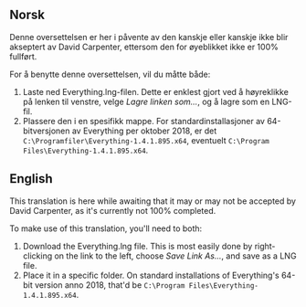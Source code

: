 ## Norsk

Denne oversettelsen er her i påvente av den kanskje eller kanskje ikke blir akseptert av David Carpenter, ettersom den for øyeblikket ikke er 100% fullført.

For å benytte denne oversettelsen, vil du måtte både:

1) Laste ned Everything.lng-filen. Dette er enklest gjort ved å høyreklikke på lenken til venstre, velge *Lagre linken som…*, og å lagre som en LNG-fil.
2) Plassere den i en spesifikk mappe. For standardinstallasjoner av 64-bitversjonen av Everything per oktober 2018, er det `C:\Programfiler\Everything-1.4.1.895.x64`, eventuelt `C:\Program Files\Everything-1.4.1.895.x64`.

## English

This translation is here while awaiting that it may or may not be accepted by David Carpenter, as it's currently not 100% completed.

To make use of this translation, you'll need to both:

1) Download the Everything.lng file. This is most easily done by right-clicking on the link to the left, choose *Save Link As…*, and save as a LNG file.
2) Place it in a specific folder. On standard installations of Everything's 64-bit version anno 2018, that'd be `C:\Program Files\Everything-1.4.1.895.x64`.
